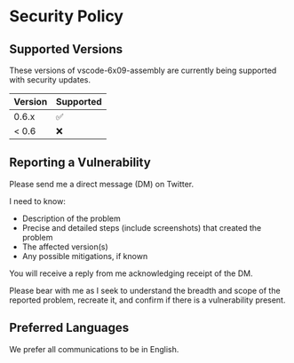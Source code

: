 # Security Policy

## Supported Versions

These versions of vscode-6x09-assembly are currently being supported
with security updates.

| Version | Supported          |
| ------- | ------------------ |
| 0.6.x   | :white_check_mark: |
| < 0.6   | :x:                |

## Reporting a Vulnerability

Please send me a direct message (DM) on Twitter.

I need to know:
- Description of the problem
- Precise and detailed steps (include screenshots) that created the problem
- The affected version(s)
- Any possible mitigations, if known

You will receive a reply from me acknowledging receipt of the DM.

Please bear with me as I seek to understand the breadth and scope of the reported problem, recreate it, and confirm if there is a vulnerability present.

## Preferred Languages

We prefer all communications to be in English.